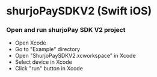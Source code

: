 # shurjoPaySDKV2 (Swift iOS)

### Open and run shurjoPay SDK V2 project
- Open Xcode
- Go to "Example" directory
- Open "ShurjoPaySDKV2.xcworkspace" in Xcode
- Select device in Xcode
- Click "run" button in Xcode